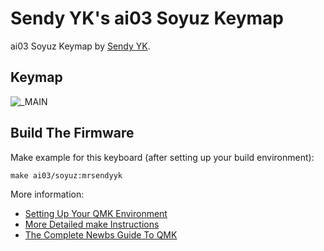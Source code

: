 # Sendy YK's ai03 Soyuz Keymap

ai03 Soyuz Keymap by [Sendy YK](https://mr.sendyyk.com).

## Keymap

![_MAIN](https://raw.githubusercontent.com/mrsendyyk/files/public/mechanical-keyboards/qmk/firmware/keyboards/ai03/soyuz/images/ai03-soyuz-layout-numpad-5x4-keymap.png)

## Build The Firmware

Make example for this keyboard (after setting up your build environment):

    make ai03/soyuz:mrsendyyk

More information:
* [Setting Up Your QMK Environment](https://docs.qmk.fm/#/getting_started_build_tools)
* [More Detailed make Instructions](https://docs.qmk.fm/#/getting_started_make_guide)
* [The Complete Newbs Guide To QMK](https://docs.qmk.fm/#/newbs)
